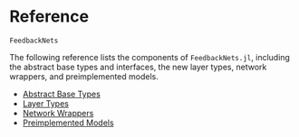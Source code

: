 # Reference

```@docs
FeedbackNets
```

The following reference lists the components of `FeedbackNets.jl`, including the
abstract base types and interfaces, the new layer types, network wrappers, and
preimplemented models.

- [Abstract Base Types](@ref)
- [Layer Types](@ref)
- [Network Wrappers](@ref)
- [Preimplemented Models](@ref)
